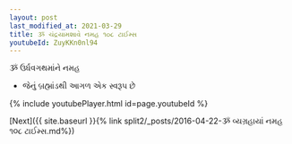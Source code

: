 ```yaml
---
layout: post
last_modified_at: 2021-03-29
title: ૐ ચંદ્રયામશાવે નમહ ૧૦૮ ટાઈમ્સ
youtubeId: ZuyKKn0nl94
---
```

 
 
 ૐ ઉર્ધવગથમાંને નમહ  
 
 -  જેનું બ્રહ્માંડથી આગળ એક સ્વરૂપ છે 
 
  
 
  
 
 
 
 
 
 


{% include youtubePlayer.html id=page.youtubeId %}
 
[Next]({{ site.baseurl }}{% link  split2/_posts/2016-04-22-ૐ વ્યગ્રહાયાં નમહ ૧૦૮ ટાઈમ્સ.md%})
 
